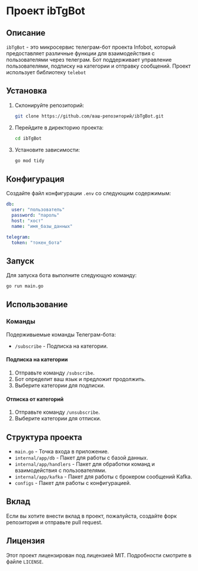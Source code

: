 # Проект ibTgBot

## Описание

`ibTgBot` - это микросервис телеграм-бот проекта Infobot, который предоставляет различные функции для взаимодействия с пользователями через телеграм. Бот поддерживает управление пользователями, подписку на категории и отправку сообщений.
Проект использует библиотеку `telebot` 

## Установка

1. Склонируйте репозиторий:
    ```sh
    git clone https://github.com/ваш-репозиторий/ibTgBot.git
    ```

2. Перейдите в директорию проекта:
    ```sh
    cd ibTgBot
    ```

3. Установите зависимости:
    ```sh
    go mod tidy
    ```

## Конфигурация

Создайте файл конфигурации `.env` со следующим содержимым:

```yaml
db:
  user: "пользователь"
  password: "пароль"
  host: "хост"
  name: "имя_базы_данных"

telegram:
  token: "токен_бота"
```

## Запуск

Для запуска бота выполните следующую команду:

```sh
go run main.go
```

## Использование

### Команды
Подерживыемые команды Телеграм-бота:

- `/subscribe` - Подписка на категории.

#### Подписка на категории

1. Отправьте команду `/subscribe`.
2. Бот определит ваш язык и предложит продолжить.
3. Выберите категории для подписки.

#### Отписка от категорий

1. Отправьте команду `/unsubscribe`.
2. Выберите категории для отписки.

## Структура проекта

- `main.go` - Точка входа в приложение.
- `internal/app/db` - Пакет для работы с базой данных.
- `internal/app/handlers` - Пакет для обработки команд и взаимодействия с пользователями.
- `internal/app/kafka` - Пакет для работы с брокером сообщений Kafka.
- `configs` - Пакет для работы с конфигурацией.

## Вклад

Если вы хотите внести вклад в проект, пожалуйста, создайте форк репозитория и отправьте pull request.

## Лицензия

Этот проект лицензирован под лицензией MIT. Подробности смотрите в файле `LICENSE`.
